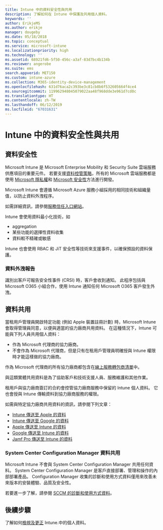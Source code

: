 ```yaml
---
title: Intune 中的資料安全性與共用
description: 了解如何在 Intune 中保護及共用個人資料。
keywords: ''
author: ErikjeMS
ms.author: erikje
manager: dougeby
ms.date: 05/18/2018
ms.topic: conceptual
ms.service: microsoft-intune
ms.localizationpriority: high
ms.technology: ''
ms.assetid: 68921fd6-5f50-456c-a3af-83d7bc4b134b
ms.reviewer: angerobe
ms.suite: ems
search.appverid: MET150
ms.custom: intune-azure
ms.collection: M365-identity-device-management
ms.openlocfilehash: 631d76aca2c393be3c81cb8b6f532605664f4ce4
ms.sourcegitcommit: 119962948045079022aa48f968dde3e961d7cd0c
ms.translationtype: HT
ms.contentlocale: zh-TW
ms.lasthandoff: 06/12/2019
ms.locfileid: "67031631"
---
```

# <a name="data-security-and-sharing-in-intune"></a>Intune 中的資料安全性與共用


## <a name="data-security"></a>資料安全性

Microsoft Intune 是 Microsoft Enterprise Mobility 和 Security Suite 雲端服務供應項目的重要元件。 若要支援[資料控管策略](https://www.microsoft.com/en-us/TrustCenter/Security/default.aspx)，所有的 Microsoft 雲端服務都是使用 [Microsoft 隱私權](https://www.microsoft.com/en-us/trustcenter/privacy)和 [Microsoft 安全性](https://www.microsoft.com/en-us/trustcenter/security/)方法進行開發。  

Microsoft Intune 會遵循 Microsoft Azure 服務小組採用的相同技術和組織量值，以防止資料外洩程序。

如需詳細資訊，請參閱[服務信任入口網站](https://www.microsoft.com/en-us/TrustCenter/stp)。

Intune 會使用資料最小化技術，如

- aggregation
- 某些功能的選擇性資料收集
- 資料較不精確或敏感

Intune 也會使用 RBAC 和 JiT 安全性等技術來支援事件，以確保預設的資料保護。 

### <a name="data-breach-reporting"></a>資料外洩報告

識別出客戶可報告安全性事件 (CRSI) 時，客戶會收到通知。 此程序包括與 Microsoft O365 小組合作，使用 Intune 通知任何 Microsoft O365 客戶發生外洩。

## <a name="data-sharing"></a>資料共用

當租用戶管理員開啟特定功能 (例如 Apple 裝置註冊計劃) 時，Microsoft Intune 會取得管理員同意，以便與適當的協力廠商共用資料。 在這種情況下，Intune 可能與下列人員共用個人資料：

- 作為 Microsoft 代理商的協力廠商。
- 不會作為 Microsoft 代理商，但是只有在租用戶管理員明確授與 Intune 權限時才能這樣做的協力廠商。

作為 Microsoft 代理商的所有協力廠商都包含在[線上服務轉包商清單](https://aka.ms/Online_Serv_Subcontractor_List)中。

與這類實體共用資料是為了協助客戶和技術支援人員、服務維護和其他作業。

租用戶與協力廠商簽訂的合約會控管協力廠商服務中保留的 Intune 個人資料。 它也會授與 Intune 傳輸資料到協力廠商服務的權限。  

如需與特定協力廠商共用資料的資訊，請參閱下列文章：
- [Intune 傳送至 Apple 的資料](data-intune-sends-to-apple.md)
- [Intune 傳送至 Google 的資料](data-intune-sends-to-google.md)
- [Apple 傳送至 Intune 的資料](data-apple-sends-to-intune.md)
- [Google 傳送至 Intune 的資料](data-google-sends-to-intune.md)
- [Jamf Pro 傳送至 Intune 的資料](data-jamf-sends-to-intune.md)

### <a name="system-center-configuration-manager-data-sharing"></a>System Center Configuration Manager 資料共用

Microsoft Intune 不會與 System Center Configuration Manager 共用任何資料。 System Center Configuration Manager 是客戶直接部署、管理和操作的內部部署產品。 Configuration Manager 收集的診斷和使用方式資料僅用來改善未來版本的安裝體驗、品質及安全性。

若要進一步了解，請參閱 [SCCM 的診斷和使用方式資料](https://docs.microsoft.com/sccm/core/plan-design/diagnostics/diagnostics-and-usage-data)。 


## <a name="next-steps"></a>後續步驟

了解如何[檢視及更正](privacy-data-view-correct.md) Intune.中的個人資料。
